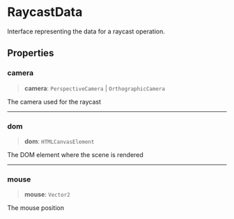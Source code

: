 # RaycastData

Interface representing the data for a raycast operation.

## Properties

### camera

> **camera**: `PerspectiveCamera` \| `OrthographicCamera`

The camera used for the raycast

***

### dom

> **dom**: `HTMLCanvasElement`

The DOM element where the scene is rendered

***

### mouse

> **mouse**: `Vector2`

The mouse position
